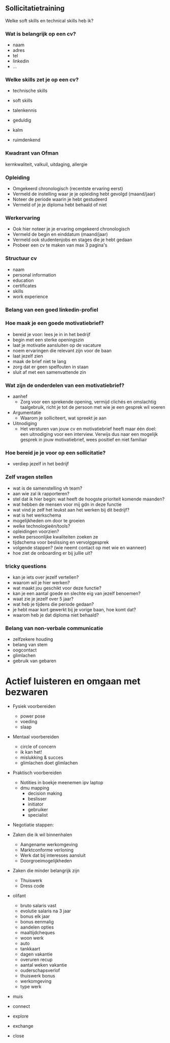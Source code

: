 ## Sollicitatietraining

Welke soft skills en technical skills heb ik?

### Wat is belangrijk op een cv?
- naam
- adres
- tel
- linkedin
- ...

### Welke skills zet je op een cv?
- technische skills
- soft skills
- talenkennis

- geduldig
- kalm
- ruimdenkend

### Kwadrant van Ofman

kernkwaliteit, valkuil, uitdaging, allergie

### Opleiding

- Omgekeerd chronologisch (recentste ervaring eerst)
- Vermeld de instelling waar je je opleiding hebt gevolgd (maand/jaar)
- Noteer de periode waarin je hebt gestudeerd
- Vermeld of je je diploma hebt behaald of niet

### Werkervaring

- Ook hier noteer je je ervaring omgekeerd chronologisch
- Vermeld de begin en einddatum (maand/jaar)
- Vermeld ook studentenjobs en stages die je hebt gedaan
- Probeer een cv te maken van max 3 pagina's

### Structuur cv
- naam
- personal information
- education
- certificates
- skills
- work experience

### Belang van een goed linkedin-profiel

### Hoe maak je een goede motivatiebrief?

- bereid je voor: lees je in in het bedrijf
- begin met een sterke openingszin
- laat je motivatie aansluiten op de vacature
- noem ervaringen die relevant zijn voor de baan
- laat jezelf zien
- maak de brief niet te lang
- zorg dat er geen spelfouten in staan
- sluit af met een samenvattende zin

### Wat zijn de onderdelen van een motivatiebrief?
- aanhef
	- Zorg voor een sprekende opening, vermijd clichés en omslachtig taalgebruik, richt je tot de persoon met wie je een gesprek wil voeren
- Argumentatie
	- Waarom je solliciteert, wat spreekt je aan 
- Uitnodiging
	- Het versturen van jouw cv en motivatiebrief heeft maar één doel: een uitnodiging voor een interview. Verwijs dus naar een mogelijk gesprek in jouw motivatiebrief, wees positief en niet familiair

### Hoe bereid je je voor op een sollicitatie?

- verdiep jezelf in het bedrijf

### Zelf vragen stellen

- wat is de samenstelling vh team?
- aan wie zal ik rapporteren?
- stel dat ik hier begin: wat heeft de hoogste prioriteit komende maanden?
- wat hebben de mensen voor mij gdn in deze functie
- wat vind je zelf het leukst aan het werken bij dit bedrijf?
- wat is het werkschema
- mogelijkheden om door te groeien
- welke technologieën/tools?
- opleidingen voorzien?
- welke persoonlijke kwaliteiten zoeken ze
- tijdschema voor beslissing en vervolggesprek
- volgende stappen? (wie neemt contact op met wie en wanneer)
- hoe ziet de onboarding er bij jullie uit?

### tricky questions

- kan je iets over jezelf vertellen?
- waarom wil je hier werken?
- wat maakt jou geschikt voor deze functie?
- kan je een aantal goede en slechte eig van jezelf benoemen?
- waat zie je jezelf over 5 jaar?
- wat heb je tijdens die periode gedaan?
- je hebt maar kort gewerkt bij je vorige baan, hoe komt dat?
- waarom heb je dat diploma niet behaald?

### Belang van non-verbale communicatie

- zelfzekere houding
- belang van stem
- oogcontact
- glimlachen
- gebruik van gebaren

# Actief luisteren en omgaan met bezwaren

- Fysiek voorbereiden
	- power pose
	- voeding
	- slaap
- Mentaal voorbereiden
	- circle of concern
	- ik kan het!
	- mislukking & succes
	- glimlachen doet glimlachen
- Praktisch voorbereiden
	- Notities in boekje meenemen ipv laptop 
	- dmu mapping
		- decision making
		- beslisser
		- initiator
		- gebruiker
		- specialist
- Negotiatie stappen:
- Zaken die ik wil binnenhalen
	- Aangename werkomgeving
	- Marktconforme verloning
	- Werk dat bij interesses aansluit
	- Doorgroeimogelijkheden
- Zaken die minder belangrijk zijn
	- Thuiswerk
	- Dress code
- olifant
	- bruto salaris vast
	- evolutie salaris na 3 jaar
	- bonus elk jaar
	- bonus eenmalig
	- aandelen opties
	- maaltijdcheques
	- woon werk
	- auto
	- tankkaart
	- dagen vakantie
	- overuren recup
	- aantal weken vakantie
	- ouderschapsverlof
	- thuiswerk bonus
	- werkomgeving
	- type werk
- muis

- connect
- explore
- exchange
- close
